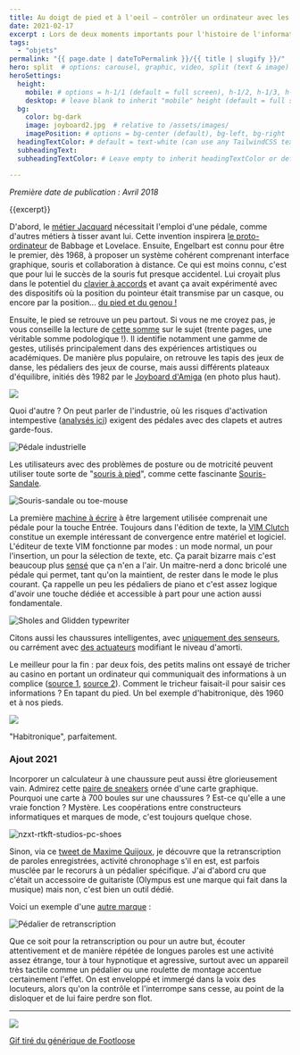 ```yaml
---
title: Au doigt de pied et à l'oeil — contrôler un ordinateur avec les pieds
date: 2021-02-17
excerpt : Lors de deux moments importants pour l'histoire de l'informatique, on trouve une personne assise à une machine et utilisant autant ses pieds que ses mains.
tags:
  - "objets"
permalink: "{{ page.date | dateToPermalink }}/{{ title | slugify }}/"
hero: split  # options: carousel, graphic, video, split (text & image)
heroSettings:
  height:
    mobile: # options = h-1/1 (default = full screen), h-1/2, h-1/3, h-3/4, h-9/10, h-48 (12rem, 192px), h-56 (14rem, 224px), h-64 (16rem, 256px)
    desktop: # leave blank to inherit "mobile" height (default = full screen)
  bg:
    color: bg-dark
    image: joyboard2.jpg  # relative to /assets/images/
    imagePosition: # options = bg-center (default), bg-left, bg-right
  headingTextColor: # default = text-white (can use any TailwindCSS text-[color]-[xxx])
  subheadingText:
  subheadingTextColor: # Leave empty to inherit headingTextColor or default (text-white) or use any text-[color]-[xxx]

---
```


*Première date de publication : Avril 2018*

{{excerpt}}


D'abord, le [métier Jacquard](https://fr.wikipedia.org/wiki/M%C3%A9tier_Jacquard) nécessitait l'emploi d'une pédale, comme d'autres métiers à tisser avant lui. Cette invention inspirera [le proto-ordinateur](https://en.wikipedia.org/wiki/Analytical_Engine) de Babbage et Lovelace. Ensuite, Engelbart est connu pour être le premier, dès 1968, à proposer un système cohérent comprenant interface graphique, souris et collaboration à distance. Ce qui est moins connu, c'est que pour lui le succès de la souris fut presque accidentel. Lui croyait plus dans le potentiel du [clavier à accords](https://en.wikipedia.org/wiki/Chorded_keyboard) et avant ça avait expérimenté avec des dispositifs où la position du pointeur était transmise par un casque, ou encore par la position... [du pied et du genou !](ftp://ftp.invisible-island.net/shuford/terminal/engelbart_mouse_alternatives.html)

Ensuite, le pied se retrouve un peu partout. Si vous ne me croyez pas, je vous conseille la lecture de [cette somme](http://toutcequibouge.net/toutcequibouge/wp-content/uploads/2018/04/FootInteraction_AuthorCameraReady.pdf) sur le sujet (trente pages, une véritable somme podologique !). Il identifie notamment une gamme de gestes, utilisés principalement dans des expériences artistiques ou académiques. De manière plus populaire, on retrouve les tapis des jeux de danse, les pédaliers des jeux de course, mais aussi différents plateaux d'équilibre, initiés dès 1982 par le [Joyboard d'Amiga](https://en.wikipedia.org/wiki/Joyboard) (en photo plus haut).

![](/assets/images/Sans-titre-3.png)

Quoi d'autre ? On peut parler de l'industrie, où les risques d'activation intempestive ([analysés ici](http://toutcequibouge.net/toutcequibouge/wp-content/uploads/2018/04/TOERGJ-2-13.pdf)) exigent des pédales avec des clapets et autres garde-fous.

![Pédale industrielle](/assets/images/s-l1600-1024x669.jpg)

Les utilisateurs avec des problèmes de posture ou de motricité peuvent utiliser toute sorte de "[souris à pied](https://en.wikipedia.org/wiki/Footmouse)", comme cette fascinante [Souris-Sandale](http://www.yankodesign.com/2010/04/07/flip-flop-mouse/).

![Souris-sandale ou toe-mouse](/assets/images/toe_mouse.jpg)

La première [machine à écrire](https://en.wikipedia.org/wiki/Sholes_and_Glidden_typewriter) à être largement utilisée comprenait une pédale pour la touche Entrée. Toujours dans l'édition de texte, la [VIM Clutch](https://github.com/alevchuk/vim-clutch) constitue un exemple intéressant de convergence entre matériel et logiciel. L'éditeur de texte VIM fonctionne par modes : un mode normal, un pour l'insertion, un pour la sélection de texte, etc. Ça parait bizarre mais c'est beaucoup plus [sensé](http://www.viemu.com/a-why-vi-vim.html) que ça n'en a l'air. Un maitre-nerd a donc bricolé une pédale qui permet, tant qu'on la maintient, de rester dans le mode le plus courant. Ça rappelle un peu les pédaliers de piano et c'est assez logique d'avoir une touche dédiée et accessible à part pour une action aussi fondamentale.

![Sholes and Glidden typewriter](/assets/images/Sholesglidden2.png)

Citons aussi les chaussures intelligentes, avec [uniquement des senseurs](https://www.wareable.com/running/smart-shoes-875), ou carrément avec [des actuateurs](https://en.wikipedia.org/wiki/Adidas_1) modifiant le niveau d'amorti.

Le meilleur pour la fin : par deux fois, des petits malins ont essayé de tricher au casino en portant un ordinateur qui communiquait des informations à un complice ([source 1](https://www.engadget.com/2013/09/18/edward-thorp-father-of-wearable-computing/), [source 2](https://en.wikipedia.org/wiki/Eudaemons)). Comment le tricheur faisait-il pour saisir ces informations ? En tapant du pied. Un bel exemple d'habitronique, dès 1960 et à nos pieds.

![](/assets/images/DFRnbugUwAASueP.jpg)

"Habitronique", parfaitement.



### Ajout 2021

Incorporer un calculateur à une chaussure peut aussi être glorieusement vain. Admirez cette [paire de sneakers](https://www.rockpapershotgun.com/my-sole-weeps-for-these-rtx-3080-shoes) ornée d'une carte graphique. Pourquoi une carte à 700 boules sur une chaussures ? Est-ce qu'elle a une vraie fonction ? Mystère. Les coopérations entre constructeurs informatiques et marques de mode, c'est toujours quelque chose.



![nzxt-rtkft-studios-pc-shoes](/assets/images/nzxt-rtkft-studios-pc-shoes.jpeg)

Sinon, via ce [tweet de Maxime Quijoux](https://twitter.com/mquijoux/status/1360129653055324163), je découvre que la retranscription de paroles enregistrées, activité chronophage s'il en est,  est parfois musclée par le recorurs à un pédalier spécifique. J'ai d'abord cru que c'était un accessoire de guitariste (Olympus est une marque  qui fait dans la musique) mais non, c'est bien un outil dédié.



Voici un exemple d'une [autre marque](https://www.grundig-gbs.com/fr/solutions/materiel/digta-transcription-starter-kit/) :

![Pédalier de retranscription](/assets/images/Digta-Transcription-Starter-Kit-540_Sp568.jpg)

Que ce soit pour la retranscription ou pour un autre but, écouter attentivement et de manière répétée de longues paroles est une activité assez étrange, tour à tour hypnotique et agressive, surtout avec un appareil très tactile comme un pédalier ou une roulette de montage accentue certainement l'effet. On est enveloppé et immergé dans la voix des locuteurs, alors qu'on la contrôle et l'interrompe sans cesse, au point de la disloquer et de lui faire perdre son flot.



***********



![](/assets/images/footloose2.gif)

 [Gif tiré du générique de Footloose](https://www.youtube.com/watch?v=CSWlpZSdu4E)

